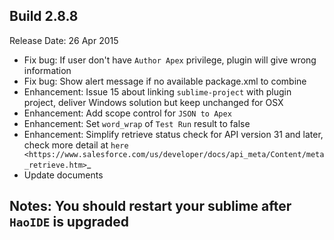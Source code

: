 Build 2.8.8
-----------
Release Date: 26 Apr 2015

* Fix bug: If user don't have `Author Apex` privilege, plugin will give wrong information
* Fix bug: Show alert message if no available package.xml to combine
* Enhancement: Issue 15 about linking ``sublime-project`` with plugin project, deliver Windows solution but keep unchanged for OSX
* Enhancement: Add scope control for ``JSON to Apex``
* Enhancement: Set ``word_wrap`` of ``Test Run`` result to false
* Enhancement: Simplify retrieve status check for API version 31 and later, check more detail at `here <https://www.salesforce.com/us/developer/docs/api_meta/Content/meta_retrieve.htm>`_
* Update documents


Notes: You should restart your sublime after ``HaoIDE`` is upgraded
-----------